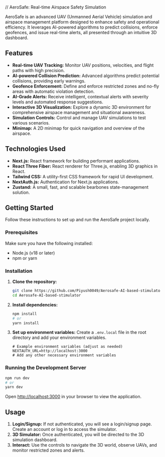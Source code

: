 // AeroSafe: Real-time Airspace Safety Simulation

AeroSafe is an advanced UAV (Unmanned Aerial Vehicle) simulation and airspace management platform designed to enhance safety and operational efficiency. It leverages AI-powered algorithms to predict collisions, enforce geofences, and issue real-time alerts, all presented through an intuitive 3D dashboard.

## Features

-   **Real-time UAV Tracking:** Monitor UAV positions, velocities, and flight paths with high precision.
-   **AI-powered Collision Prediction:** Advanced algorithms predict potential collisions, providing early warnings.
-   **Geofence Enforcement:** Define and enforce restricted zones and no-fly areas with automatic violation detection.
-   **AI-Grade Alerts:** Receive intelligent, contextual alerts with severity levels and automated response suggestions.
-   **Interactive 3D Visualization:** Explore a dynamic 3D environment for comprehensive airspace management and situational awareness.
-   **Simulation Controls:** Control and manage UAV simulations to test various scenarios.
-   **Minimap:** A 2D minimap for quick navigation and overview of the airspace.

## Technologies Used

-   **Next.js:** React framework for building performant applications.
-   **React Three Fiber:** React renderer for Three.js, enabling 3D graphics in React.
-   **Tailwind CSS:** A utility-first CSS framework for rapid UI development.
-   **NextAuth.js:** Authentication for Next.js applications.
-   **Zustand:** A small, fast, and scalable bearbones state-management solution.

## Getting Started

Follow these instructions to set up and run the AeroSafe project locally.

### Prerequisites

Make sure you have the following installed:

-   Node.js (v18 or later)
-   npm or yarn

### Installation

1.  **Clone the repository:**
    ```bash
    git clone https://github.com/Piyush0049/Aerosafe-AI-based-stimulator.git
    cd Aerosafe-AI-based-stimulator
    ```
2.  **Install dependencies:**
    ```bash
    npm install
    # or
    yarn install
    ```
3.  **Set up environment variables:**
    Create a `.env.local` file in the root directory and add your environment variables.
    ```
    # Example environment variables (adjust as needed)
    NEXTAUTH_URL=http://localhost:3000
    # Add any other necessary environment variables
    ```

### Running the Development Server

```bash
npm run dev
# or
yarn dev
```

Open [http://localhost:3000](http://localhost:3000) in your browser to view the application.

## Usage

1.  **Login/Signup:** If not authenticated, you will see a login/signup page. Create an account or log in to access the simulator.
2.  **3D Simulator:** Once authenticated, you will be directed to the 3D simulation dashboard.
3.  **Interact:** Use the controls to navigate the 3D world, observe UAVs, and monitor restricted zones and alerts.

